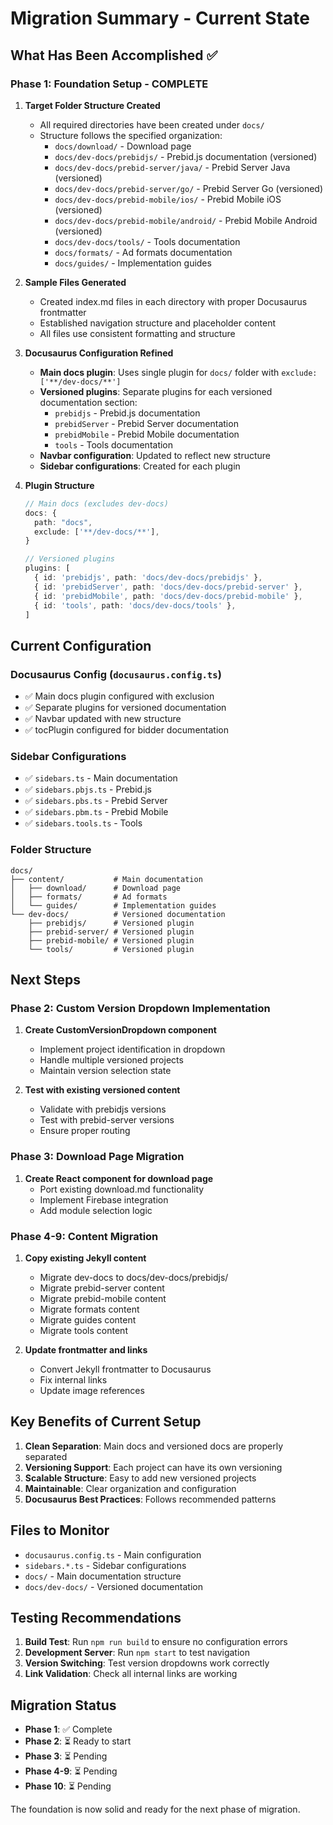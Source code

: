 # Migration Summary - Current State

## What Has Been Accomplished ✅

### Phase 1: Foundation Setup - COMPLETE

1. **Target Folder Structure Created**
   - All required directories have been created under `docs/`
   - Structure follows the specified organization:
     - `docs/download/` - Download page
     - `docs/dev-docs/prebidjs/` - Prebid.js documentation (versioned)
     - `docs/dev-docs/prebid-server/java/` - Prebid Server Java (versioned)
     - `docs/dev-docs/prebid-server/go/` - Prebid Server Go (versioned)
     - `docs/dev-docs/prebid-mobile/ios/` - Prebid Mobile iOS (versioned)
     - `docs/dev-docs/prebid-mobile/android/` - Prebid Mobile Android (versioned)
     - `docs/dev-docs/tools/` - Tools documentation
     - `docs/formats/` - Ad formats documentation
     - `docs/guides/` - Implementation guides

2. **Sample Files Generated**
   - Created index.md files in each directory with proper Docusaurus frontmatter
   - Established navigation structure and placeholder content
   - All files use consistent formatting and structure

3. **Docusaurus Configuration Refined**
   - **Main docs plugin**: Uses single plugin for `docs/` folder with `exclude: ['**/dev-docs/**']`
   - **Versioned plugins**: Separate plugins for each versioned documentation section:
     - `prebidjs` - Prebid.js documentation
     - `prebidServer` - Prebid Server documentation
     - `prebidMobile` - Prebid Mobile documentation
     - `tools` - Tools documentation
   - **Navbar configuration**: Updated to reflect new structure
   - **Sidebar configurations**: Created for each plugin

4. **Plugin Structure**

   ```typescript
   // Main docs (excludes dev-docs)
   docs: {
     path: "docs",
     exclude: ['**/dev-docs/**'],
   }
   
   // Versioned plugins
   plugins: [
     { id: 'prebidjs', path: 'docs/dev-docs/prebidjs' },
     { id: 'prebidServer', path: 'docs/dev-docs/prebid-server' },
     { id: 'prebidMobile', path: 'docs/dev-docs/prebid-mobile' },
     { id: 'tools', path: 'docs/dev-docs/tools' },
   ]
   ```

## Current Configuration

### Docusaurus Config (`docusaurus.config.ts`)

- ✅ Main docs plugin configured with exclusion
- ✅ Separate plugins for versioned documentation
- ✅ Navbar updated with new structure
- ✅ tocPlugin configured for bidder documentation

### Sidebar Configurations

- ✅ `sidebars.ts` - Main documentation
- ✅ `sidebars.pbjs.ts` - Prebid.js
- ✅ `sidebars.pbs.ts` - Prebid Server
- ✅ `sidebars.pbm.ts` - Prebid Mobile
- ✅ `sidebars.tools.ts` - Tools

### Folder Structure

```
docs/
├── content/           # Main documentation
│   ├── download/      # Download page
│   ├── formats/       # Ad formats
│   └── guides/        # Implementation guides
└── dev-docs/          # Versioned documentation
    ├── prebidjs/      # Versioned plugin
    ├── prebid-server/ # Versioned plugin
    ├── prebid-mobile/ # Versioned plugin
    └── tools/         # Versioned plugin
```

## Next Steps

### Phase 2: Custom Version Dropdown Implementation

1. **Create CustomVersionDropdown component**
   - Implement project identification in dropdown
   - Handle multiple versioned projects
   - Maintain version selection state

2. **Test with existing versioned content**
   - Validate with prebidjs versions
   - Test with prebid-server versions
   - Ensure proper routing

### Phase 3: Download Page Migration

1. **Create React component for download page**
   - Port existing download.md functionality
   - Implement Firebase integration
   - Add module selection logic

### Phase 4-9: Content Migration

1. **Copy existing Jekyll content**
   - Migrate dev-docs to docs/dev-docs/prebidjs/
   - Migrate prebid-server content
   - Migrate prebid-mobile content
   - Migrate formats content
   - Migrate guides content
   - Migrate tools content

2. **Update frontmatter and links**
   - Convert Jekyll frontmatter to Docusaurus
   - Fix internal links
   - Update image references

## Key Benefits of Current Setup

1. **Clean Separation**: Main docs and versioned docs are properly separated
2. **Versioning Support**: Each project can have its own versioning
3. **Scalable Structure**: Easy to add new versioned projects
4. **Maintainable**: Clear organization and configuration
5. **Docusaurus Best Practices**: Follows recommended patterns

## Files to Monitor

- `docusaurus.config.ts` - Main configuration
- `sidebars.*.ts` - Sidebar configurations
- `docs/` - Main documentation structure
- `docs/dev-docs/` - Versioned documentation

## Testing Recommendations

1. **Build Test**: Run `npm run build` to ensure no configuration errors
2. **Development Server**: Run `npm start` to test navigation
3. **Version Switching**: Test version dropdowns work correctly
4. **Link Validation**: Check all internal links are working

## Migration Status

- **Phase 1**: ✅ Complete
- **Phase 2**: ⏳ Ready to start
- **Phase 3**: ⏳ Pending
- **Phase 4-9**: ⏳ Pending
- **Phase 10**: ⏳ Pending

The foundation is now solid and ready for the next phase of migration.
